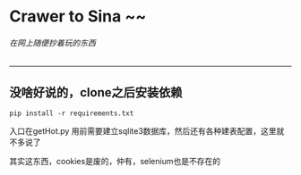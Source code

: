 # Crawer to Sina ~~
###### 在网上随便抄着玩的东西
---
没啥好说的，clone之后安装依赖
---
```
pip install -r requirements.txt
```
入口在getHot.py
用前需要建立sqlite3数据库，然后还有各种建表配置，这里就不多说了

其实这东西，cookies是废的，仲有，selenium也是不存在的

